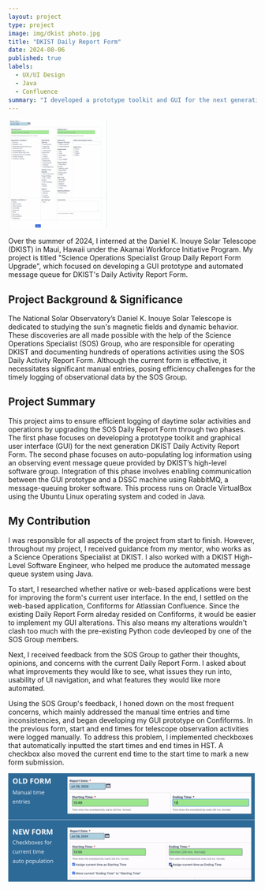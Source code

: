 ```yaml
---
layout: project
type: project
image: img/dkist photo.jpg
title: "DKIST Daily Report Form"
date: 2024-08-06
published: true
labels:
  - UX/UI Design
  - Java
  - Confluence
summary: "I developed a prototype toolkit and GUI for the next generation Daniel K. Inouye Solar Telescope (DKIST) Science Operations Specialist (SOS) Group Daily Activity Report Form."
---
```


<div class="text-center p-4">
  <img width="200px" src="../img/form-old.png" class="img-thumbnail" >
</div>

Over the summer of 2024, I interned at the Daniel K. Inouye Solar Telescope (DKIST) in Maui, Hawaii under the Akamai Workforce Initiative Program. My project is titled "Science Operations Specialist Group Daily Report Form Upgrade", which focused on developing a GUI prototype and automated message queue for DKIST's Daily Activity Report Form.

## Project Background & Significance
The National Solar Observatory’s Daniel K. Inouye Solar Telescope is dedicated to studying the sun's magnetic fields and dynamic behavior. These discoveries are all made possible with the help of the Science Operations Specialist (SOS) Group, who are responsible for operating DKIST and documenting hundreds of operations activities using the SOS Daily Activity Report Form. Although the current form is effective, it necessitates significant manual entries, posing efficiency challenges for the timely logging of observational data by the SOS Group.

## Project Summary
This project aims to ensure efficient logging of daytime solar activities and operations by upgrading the SOS Daily Report Form through two phases. The first phase focuses on developing a prototype toolkit and graphical user interface (GUI) for the next generation DKIST Daily Activity Report Form. The second phase focuses on auto-populating log information using an observing event message queue provided by DKIST’s high-level software group. Integration of this phase involves enabling communication between the GUI prototype and a DSSC machine using RabbitMQ, a message-queuing broker software. This process runs on Oracle VirtualBox using the Ubuntu Linux operating system and coded in Java.

## My Contribution
I was responsible for all aspects of the project from start to finish. However, throughout my project, I received guidance from my mentor, who works as a Science Operations Specialist at DKIST. I also worked with a DKIST High-Level Software Engineer, who helped me produce the automated message queue system using Java.

To start, I researched whether native or web-based applications were best for improving the form's current user interface. In the end, I settled on the web-based application, Confiforms for Atlassian Confluence. Since the existing Daily Report Form alreday resided on Confiforms, it would be easier to implement my GUI alterations. This also means my alterations wouldn't clash too much with the pre-existing Python code devleoped by one of the SOS Group members.

Next, I received feedback from the SOS Group to gather their thoughts, opinions, and concerns with the current Daily Report Form. I asked about what improvements they would like to see, what issues they run into, usability of UI navigation, and what features they would like more automated.

Using the SOS Group's feedback, I honed down on the most frequent concerns, which mainly addressed the manual time entries and time inconsistencies, and began developing my GUI prototype on Confiforms. In the previous form, start and end times for telescope observation activities were logged manually. To address this problem, I implemented checkboxes that automatically inputted the start times and end times in HST. A checkbox also moved the current end time to the start time to mark a new form submission.

<div class="text-center p-4">
  <img width="500px" src="../img/form-checkboxes.png" class="img-thumbnail">
</div>
